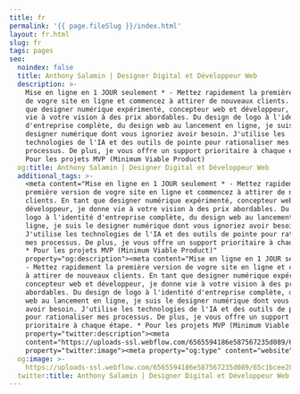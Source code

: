 ```yaml
---
title: fr
permalink: '{{ page.fileSlug }}/index.html'
layout: fr.html
slug: fr
tags: pages
seo:
  noindex: false
  title: Anthony Salamin | Designer Digital et Développeur Web
  description: >-
    Mise en ligne en 1 JOUR seulement * - Mettez rapidement la première version
    de vogre site en ligne et commencez à attirer de nouveaux clients. En tant
    que designer numérique expérimenté, concepteur web et développeur, je donne
    vie à votre vision à des prix abordables. Du design de logo à l'identité
    d'entreprise complète, du design web au lancement en ligne, je suis le
    designer numérique dont vous ignoriez avoir besoin. J'utilise les
    technologies de l'IA et des outils de pointe pour rationaliser mes
    processus. De plus, je vous offre un support prioritaire à chaque étape. *
    Pour les projets MVP (Minimum Viable Product)
  og:title: Anthony Salamin | Designer Digital et Développeur Web
  additional_tags: >-
    <meta content="Mise en ligne en 1 JOUR seulement * - Mettez rapidement la
    première version de vogre site en ligne et commencez à attirer de nouveaux
    clients. En tant que designer numérique expérimenté, concepteur web et
    développeur, je donne vie à votre vision à des prix abordables. Du design de
    logo à l'identité d'entreprise complète, du design web au lancement en
    ligne, je suis le designer numérique dont vous ignoriez avoir besoin.
    J'utilise les technologies de l'IA et des outils de pointe pour rationaliser
    mes processus. De plus, je vous offre un support prioritaire à chaque étape.
    * Pour les projets MVP (Minimum Viable Product)"
    property="og:description"><meta content="Mise en ligne en 1 JOUR seulement *
    - Mettez rapidement la première version de vogre site en ligne et commencez
    à attirer de nouveaux clients. En tant que designer numérique expérimenté,
    concepteur web et développeur, je donne vie à votre vision à des prix
    abordables. Du design de logo à l'identité d'entreprise complète, du design
    web au lancement en ligne, je suis le designer numérique dont vous ignoriez
    avoir besoin. J'utilise les technologies de l'IA et des outils de pointe
    pour rationaliser mes processus. De plus, je vous offre un support
    prioritaire à chaque étape. * Pour les projets MVP (Minimum Viable Product)"
    property="twitter:description"><meta
    content="https://uploads-ssl.webflow.com/6565594186e587567235d089/65c1bcee2833330bca7b52b6_opengraph%20FR.jpg"
    property="twitter:image"><meta property="og:type" content="website">
  og:image: >-
    https://uploads-ssl.webflow.com/6565594186e587567235d089/65c1bcee2833330bca7b52b6_opengraph%20FR.jpg
  twitter:title: Anthony Salamin | Designer Digital et Développeur Web
---
```



